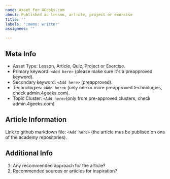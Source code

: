 ```yaml
---
name: Asset for 4Geeks.com
about: Published as lesson, article, project or exercise
title: ''
labels: ':memo: writter'
assignees: ''

---
```


## Meta Info

- Asset Type: Lesson, Article, Quiz, Project or Exercise.
- Primary keyword: `<Add here>` (please make sure it's a preapproved keyword).
- Secondary keyword: `<Add here>` (preapproved).
- Technologies: `<Add here>` (only one or more preapproved technologies, check admin.4geeks.com).
- Topic Cluster: `<Add here>`(only from pre-approved clusters, check admin.4geeks.com)

## Article Information

Link to github markdown file: `<Add here>` (the article mus be publised on one of the academy repositories).

## Additional Info

1. Any recommended approach for the article?
2. Recommended sources or articles for inspiration?
